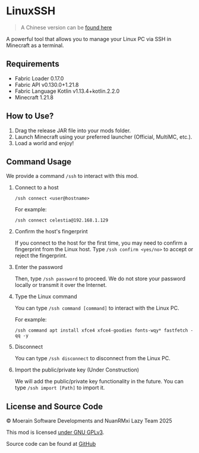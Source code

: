 # LinuxSSH

> A Chinese version can be [found here](docs/zh/README.MD)

A powerful tool that allows you to manage your Linux PC via SSH in Minecraft as a terminal.

## Requirements

* Fabric Loader 0.17.0
* Fabric API v0.130.0+1.21.8
* Fabric Language Kotlin v1.13.4+kotlin.2.2.0
* Minecraft 1.21.8

## How to Use?

1. Drag the release JAR file into your mods folder.
2. Launch Minecraft using your preferred launcher (Official, MultiMC, etc.).
3. Load a world and enjoy!

## Command Usage

We provide a command `/ssh` to interact with this mod.

1. Connect to a host

   ```text
   /ssh connect <user@hostname>
   ```

   For example:

   ```text
   /ssh connect celestia@192.168.1.129
   ```

2. Confirm the host's fingerprint

   If you connect to the host for the first time, you may need to confirm a fingerprint from the Linux host. Type `/ssh confirm <yes/no>` to accept or reject the fingerprint.

3. Enter the password

   Then, type `/ssh password` to proceed. We do not store your password locally or transmit it over the Internet.

4. Type the Linux command

   You can type `/ssh command [command]` to interact with the Linux PC.

   For example:

   ```text
   /ssh command apt install xfce4 xfce4-goodies fonts-wqy* fastfetch -qq -y
   ```

5. Disconnect

   You can type `/ssh disconnect` to disconnect from the Linux PC.

6. Import the public/private key (Under Construction)

   We will add the public/private key functionality in the future. You can type `/ssh import [Path]` to import it.

## License and Source Code

© Moerain Software Developments and NuanRMxi Lazy Team 2025

This mod is licensed [under GNU GPLv3](LICENSE.txt).

Source code can be found at [GitHub](https://github.com/NuanRMxi-Lazy-Team/LinuxSSH-MC)
